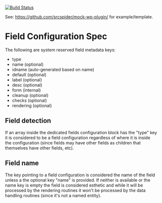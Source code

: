 [![Build Status](https://travis-ci.org/pixelgrade/pixcore.png?branch=development)](https://travis-ci.org/pixelgrade/pixcore)

See: https://github.com/srcspider/mock-wp-plugin/ for example/template.


Field Configuration Spec
========================

The following are system reserved field metadata keys:

 - type
 - name (optional)
 - idname (auto-generated based on name)
 - default (optional)
 - label (optional)
 - desc (optional)
 - form (internal)
 - cleanup (optional)
 - checks (optional)
 - rendering (optional)

Field detection
---------------

If an array inside the dedicated fields configuration block has the "type"
key it is considered to be a field configuration regardless of where it is
inside the configuration (since fields may have other fields as children
that themselves have other fields, etc).

Field name
----------

The key pointing to a field configuration is considered the name of the
field unless a the optional key "name" is provided. If neither is available
or the name key is empty the field is considered esthetic and while it will
be processed by the rendering routines it won't be processed by the data
handling routines (since it's not a named entity).
